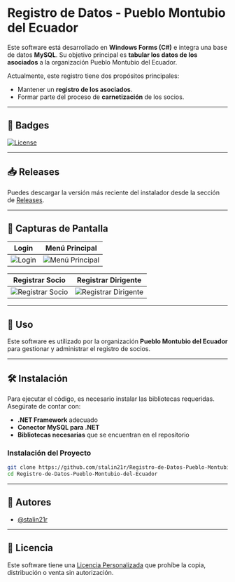 # Registro de Datos - Pueblo Montubio del Ecuador

Este software está desarrollado en **Windows Forms (C#)** e integra una base de datos **MySQL**. Su objetivo principal es **tabular los datos de los asociados** a la organización Pueblo Montubio del Ecuador.

Actualmente, este registro tiene dos propósitos principales:
- Mantener un **registro de los asociados**.
- Formar parte del proceso de **carnetización** de los socios.

---

## 🏅 Badges

[![License](https://img.shields.io/badge/License-Prohibited-red.svg)](https://github.com/stalin21r/Registro-de-Datos-Pueblo-Montubio-del-Ecuador/blob/main/LICENSE)

---

## 📥 Releases

Puedes descargar la versión más reciente del instalador desde la sección de [Releases](https://github.com/stalin21r/Registro-de-Datos-Pueblo-Montubio-del-Ecuador/releases).

---

## 📸 Capturas de Pantalla

| Login | Menú Principal |
|-------|---------------|
| ![Login](https://i.imgur.com/VgfZfAf.png) | ![Menú Principal](https://i.imgur.com/zoMfIZL.png) |

| Registrar Socio | Registrar Dirigente |
|----------------|------------------|
| ![Registrar Socio](https://i.imgur.com/xyKGujx.png) | ![Registrar Dirigente](https://i.imgur.com/s1E6ey6.png) |

---

## 🏢 Uso

Este software es utilizado por la organización **Pueblo Montubio del Ecuador** para gestionar y administrar el registro de socios.

---

## 🛠 Instalación

Para ejecutar el código, es necesario instalar las bibliotecas requeridas. Asegúrate de contar con:
- **.NET Framework** adecuado
- **Conector MySQL para .NET**
- **Bibliotecas necesarias** que se encuentran en el repositorio

### Instalación del Proyecto

```bash
git clone https://github.com/stalin21r/Registro-de-Datos-Pueblo-Montubio-del-Ecuador.git
cd Registro-de-Datos-Pueblo-Montubio-del-Ecuador
```
---

## 👥 Autores

- [@stalin21r](https://github.com/stalin21r)

---

## 📜 Licencia

Este software tiene una [Licencia Personalizada](https://github.com/stalin21r/Registro-de-Datos-Pueblo-Montubio-del-Ecuador/blob/main/LICENSE) que prohíbe la copia, distribución o venta sin autorización.
